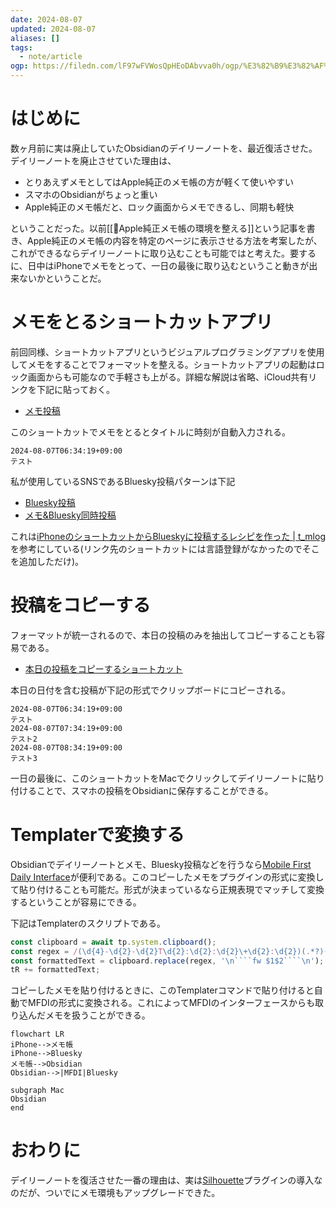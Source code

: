 ```yaml
---
date: 2024-08-07
updated: 2024-08-07
aliases: []
tags:
  - note/article
ogp: https://filedn.com/lF97wFVWosQpHEoDAbvva0h/ogp/%E3%82%B9%E3%82%AF%E3%83%AA%E3%83%BC%E3%83%B3%E3%82%B7%E3%83%A7%E3%83%83%E3%83%88%202024-08-07%2011.52.53.png
---
```


# はじめに

数ヶ月前に実は廃止していたObsidianのデイリーノートを、最近復活させた。デイリーノートを廃止させていた理由は、

- とりあえずメモとしてはApple純正のメモ帳の方が軽くて使いやすい
- スマホのObsidianがちょっと重い
- Apple純正のメモ帳だと、ロック画面からメモできるし、同期も軽快

ということだった。以前[[📘Apple純正メモ帳の環境を整える]]という記事を書き、Apple純正のメモ帳の内容を特定のページに表示させる方法を考案したが、これができるならデイリーノートに取り込むことも可能ではと考えた。要するに、日中はiPhoneでメモをとって、一日の最後に取り込むということ動きが出来ないかということだ。

# メモをとるショートカットアプリ

前回同様、ショートカットアプリというビジュアルプログラミングアプリを使用してメモをすることでフォーマットを整える。ショートカットアプリの起動はロック画面からも可能なので手軽さも上がる。詳細な解説は省略、iCloud共有リンクを下記に貼っておく。

- [メモ投稿](https://www.icloud.com/shortcuts/6dce55b14da745218cac9058032c0452)

このショートカットでメモをとるとタイトルに時刻が自動入力される。

```
2024-08-07T06:34:19+09:00
テスト
```

私が使用しているSNSであるBluesky投稿パターンは下記

- [Bluesky投稿](https://www.icloud.com/shortcuts/59ca3571f4ac440eaf711509ea4aa746)
- [メモ&Bluesky同時投稿](https://www.icloud.com/shortcuts/e425e27abb544a46af5e04295d25abfc)

これは[iPhoneのショートカットからBlueskyに投稿するレシピを作った | t_mlog](https://t-m-log.blogspot.com/2023/12/iphonebluesky.html)を参考にしている(リンク先のショートカットには言語登録がなかったのでそこを追加しただけ)。

# 投稿をコピーする

フォーマットが統一されるので、本日の投稿のみを抽出してコピーすることも容易である。

- [本日の投稿をコピーするショートカット](https://www.icloud.com/shortcuts/15d2dfbb8ff34388a6b004e5c7ad6b8b)

本日の日付を含む投稿が下記の形式でクリップボードにコピーされる。

```
2024-08-07T06:34:19+09:00
テスト
2024-08-07T07:34:19+09:00
テスト2
2024-08-07T08:34:19+09:00
テスト3
```

一日の最後に、このショートカットをMacでクリックしてデイリーノートに貼り付けることで、スマホの投稿をObsidianに保存することができる。

# Templaterで変換する

Obsidianでデイリーノートとメモ、Bluesky投稿などを行うなら[Mobile First Daily Interface](https://github.com/tadashi-aikawa/mobile-first-daily-interface)が便利である。このコピーしたメモをプラグインの形式に変換して貼り付けることも可能だ。形式が決まっているなら正規表現でマッチして変換するということが容易にできる。

下記はTemplaterのスクリプトである。

```js
const clipboard = await tp.system.clipboard();
const regex = /(\d{4}-\d{2}-\d{2}T\d{2}:\d{2}:\d{2}\+\d{2}:\d{2})(.*?)(?=\d{4}-\d{2}-\d{2}T|$)/gs; 
const formattedText = clipboard.replace(regex, '\n````fw $1$2````\n'); 
tR += formattedText;
```

コピーしたメモを貼り付けるときに、このTemplaterコマンドで貼り付けると自動でMFDIの形式に変換される。これによってMFDIのインターフェースからも取り込んだメモを扱うことができる。

```mermaid
flowchart LR
iPhone-->メモ帳
iPhone-->Bluesky
メモ帳-->Obsidian
Obsidian-->|MFDI|Bluesky

subgraph Mac
Obsidian
end
```

# おわりに

デイリーノートを復活させた一番の理由は、実は[Silhouette](https://github.com/tadashi-aikawa/silhouette)プラグインの導入なのだが、ついでにメモ環境もアップグレードできた。

